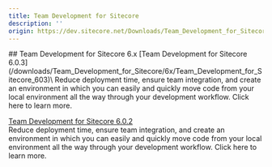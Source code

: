```yaml
---
title: Team Development for Sitecore
description: ''
origin: https://dev.sitecore.net/Downloads/Team_Development_for_Sitecore.aspx
---
```


<Card variant='outlineRaised' px={0} mb={8}>
<CardHeader>
## Team Development for Sitecore 6.x
</CardHeader>
<CardBody>
[Team Development for Sitecore 6.0.3](/downloads/Team_Development_for_Sitecore/6x/Team_Development_for_Sitecore_603)\
Reduce deployment time, ensure team integration, and create an environment in which you can easily and quickly move code from your local environment all the way through your development workflow. Click here to learn more.

[Team Development for Sitecore 6.0.2](/downloads/Team_Development_for_Sitecore/6x/Team_Development_for_Sitecore_602)\
Reduce deployment time, ensure team integration, and create an environment in which you can easily and quickly move code from your local environment all the way through your development workflow. Click here to learn more.


</CardBody>          
</Card>
